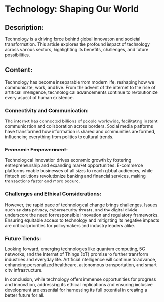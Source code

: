 # Technology: Shaping Our World

## Description:

Technology is a driving force behind global innovation and societal transformation. This article explores the profound impact of technology across various sectors, highlighting its benefits, challenges, and future possibilities.

## Content:

Technology has become inseparable from modern life, reshaping how we communicate, work, and live. From the advent of the internet to the rise of artificial intelligence, technological advancements continue to revolutionize every aspect of human existence.

### Connectivity and Communication:

The internet has connected billions of people worldwide, facilitating instant communication and collaboration across borders. Social media platforms have transformed how information is shared and communities are formed, influencing everything from politics to cultural trends.

### Economic Empowerment:

Technological innovation drives economic growth by fostering entrepreneurship and expanding market opportunities. E-commerce platforms enable businesses of all sizes to reach global audiences, while fintech solutions revolutionize banking and financial services, making transactions faster and more secure.

### Challenges and Ethical Considerations:

However, the rapid pace of technological change brings challenges. Issues such as data privacy, cybersecurity threats, and the digital divide underscore the need for responsible innovation and regulatory frameworks. Ensuring equitable access to technology and mitigating its negative impacts are critical priorities for policymakers and industry leaders alike.

### Future Trends:

Looking forward, emerging technologies like quantum computing, 5G networks, and the Internet of Things (IoT) promise to further transform industries and everyday life. Artificial intelligence will continue to advance, enhancing personalized healthcare, autonomous transportation, and smart city infrastructure.

In conclusion, while technology offers immense opportunities for progress and innovation, addressing its ethical implications and ensuring inclusive development are essential for harnessing its full potential in creating a better future for all.
